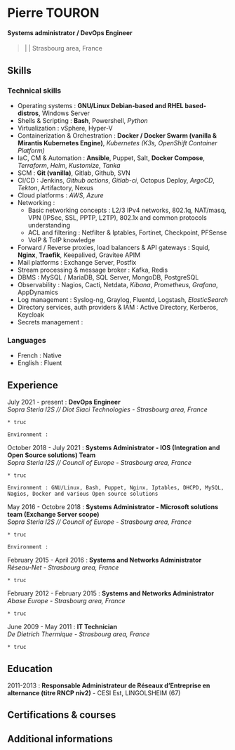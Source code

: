 # Pierre TOURON

#### Systems administrator / DevOps Engineer

> <email> | <tel> | Strasbourg area, France

## Skills

### Technical skills <!-- Réduire la liste pour la version finale du CV, et conserver celle-ci à côté -->

* Operating systems : **GNU/Linux Debian-based and RHEL based-distros**, Windows Server
* Shells & Scripting : **Bash**, Powershell, *Python*
* Virtualization : vSphere, Hyper-V
* Containerization & Orchestration : **Docker / Docker Swarm (vanilla & Mirantis Kubernetes Engine)**, *Kubernetes (K3s, OpenShift Container Platform)*
* IaC, CM & Automation : **Ansible**, Puppet, Salt, **Docker Compose**, *Terraform*, *Helm*, *Kustomize*, *Tanka*
* SCM : **Git (vanilla)**, Gitlab, Github, SVN
* CI/CD : Jenkins, *Github actions*, *Gitlab-ci*, Octopus Deploy, *ArgoCD*, *Tekton*, Artifactory, Nexus
* Cloud platforms : *AWS*, *Azure*
* Networking :
  * Basic networking concepts : L2/3 IPv4 networks, 802.1q, NAT/masq, VPN (IPSec, SSL, PPTP, L2TP), 802.1x and common protocols understanding
  * ACL and filtering : Netfilter & Iptables, Fortinet, Checkpoint, PFSense
  * VoIP & ToIP knowledge
* Forward / Reverse proxies, load balancers & API gateways : Squid, **Nginx**, **Traefik**, Keepalived, Gravitee APIM
* Mail platforms : Exchange Server, Postfix
* Stream processing & message broker : Kafka, Redis
* DBMS : MySQL / MariaDB, SQL Server, MongoDB, PostgreSQL
* Observability : Nagios, Cacti, Netdata, *Kibana*, *Prometheus*, *Grafana*, AppDynamics
* Log management : Syslog-ng, Graylog, Fluentd, Logstash, *ElasticSearch*
* Directory services, auth providers & IAM : Active Directory, Kerberos, Keycloak
* Secrets management :

### Languages

* French : Native
* English : Fluent

## Experience

July 2021 - present
:   **DevOps Engineer**\
    *Sopra Steria I2S // Diot Siaci Technologies - Strasbourg area, France*

    * truc

    Environment :

October 2018 - July 2021
:   **Systems Administrator - IOS (Integration and Open Source solutions) Team**\
    *Sopra Steria I2S // Council of Europe - Strasbourg area, France*

    * truc

    Environment : GNU/Linux, Bash, Puppet, Nginx, Iptables, DHCPD, MySQL, Nagios, Docker and various Open source solutions

May 2016 - Octobre 2018
:   **Systems Administrator - Microsoft solutions team (Exchange Server scope)**\
    *Sopra Steria I2S // Council of Europe - Strasbourg area, France*

    * truc

    Environment :

February 2015 - April 2016
:   **Systems and Networks Administrator**\
    *Réseau-Net - Strasbourg area, France*

    * truc

February 2012 - February 2015
:   **Systems and Networks Administrator**\
    *Abase Europe - Strasbourg area, France*

    * truc

June 2009 - May 2011
:   **IT Technician**\
    *De Dietrich Thermique - Strasbourg area, France*

    * truc

## Education

2011-2013
:   **Responsable Administrateur de Réseaux d’Entreprise en alternance (titre RNCP niv2)** - CESI Est, LINGOLSHEIM (67)

## Certifications & courses

<!-- Février 2023 : Formation principes de base Kubernetes + Formation Administration OpenShift – MD6 Consulting -->
<!-- Formation I2S ACADEMY - KUBERNETES (A distance ) 3 jours, suivie du 23 au 25/11/2020 -->
<!-- Formation préparation à la certif AWS SysOps Operator - Associate. Intitulé : Systems Operations on AWS (Sopra Steria Academy), suivie du 29 au 31/10/2019. -->
<!-- Formation [Office 365 - Exchange Online] : formation Administrateur - Global Info suivie sur Juin 2019 (3j) -->
<!-- Ajouter formation Devops (FCT) suivie du 18 au 20/03/2019. Intitulé : DevOps Foundation v3 (DOI). + Certification (compléter) -->
<!-- Ajouter formation Azure (IB) suivie du 18 au 22/06/2018. Intitulé : Implémenter des solutions avec Microsoft Azure (M20533) -->
<!-- Ajouter formation S4B (Global Knowledge) suivie du 22 au 26/01/2018. Intitulé : Microsoft Skype for Business 2015 (Ref M20334). (Préparation à la certification 70-334 Core Solutions of Skype for Business 2015) -->
<!-- Ajouter formation Docker (Orsys) suivie du 18 au 20/12/2017. Intitulé : Docker, créer et administrer vos conteneurs virtuels d'applications -->

## Additional informations

<!-- Ajouter aussi hobbies : Cuisine et jardinage -->
